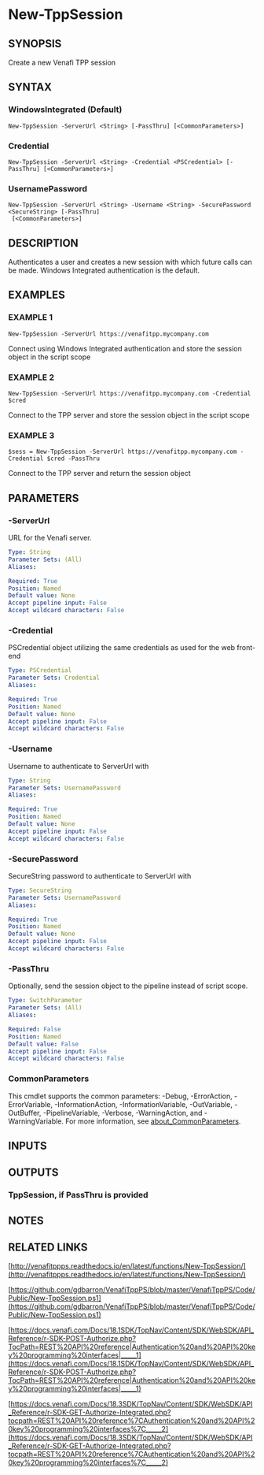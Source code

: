 # New-TppSession

## SYNOPSIS
Create a new Venafi TPP session

## SYNTAX

### WindowsIntegrated (Default)
```
New-TppSession -ServerUrl <String> [-PassThru] [<CommonParameters>]
```

### Credential
```
New-TppSession -ServerUrl <String> -Credential <PSCredential> [-PassThru] [<CommonParameters>]
```

### UsernamePassword
```
New-TppSession -ServerUrl <String> -Username <String> -SecurePassword <SecureString> [-PassThru]
 [<CommonParameters>]
```

## DESCRIPTION
Authenticates a user and creates a new session with which future calls can be made.
Windows Integrated authentication is the default.

## EXAMPLES

### EXAMPLE 1
```
New-TppSession -ServerUrl https://venafitpp.mycompany.com
```

Connect using Windows Integrated authentication and store the session object in the script scope

### EXAMPLE 2
```
New-TppSession -ServerUrl https://venafitpp.mycompany.com -Credential $cred
```

Connect to the TPP server and store the session object in the script scope

### EXAMPLE 3
```
$sess = New-TppSession -ServerUrl https://venafitpp.mycompany.com -Credential $cred -PassThru
```

Connect to the TPP server and return the session object

## PARAMETERS

### -ServerUrl
URL for the Venafi server.

```yaml
Type: String
Parameter Sets: (All)
Aliases:

Required: True
Position: Named
Default value: None
Accept pipeline input: False
Accept wildcard characters: False
```

### -Credential
PSCredential object utilizing the same credentials as used for the web front-end

```yaml
Type: PSCredential
Parameter Sets: Credential
Aliases:

Required: True
Position: Named
Default value: None
Accept pipeline input: False
Accept wildcard characters: False
```

### -Username
Username to authenticate to ServerUrl with

```yaml
Type: String
Parameter Sets: UsernamePassword
Aliases:

Required: True
Position: Named
Default value: None
Accept pipeline input: False
Accept wildcard characters: False
```

### -SecurePassword
SecureString password to authenticate to ServerUrl with

```yaml
Type: SecureString
Parameter Sets: UsernamePassword
Aliases:

Required: True
Position: Named
Default value: None
Accept pipeline input: False
Accept wildcard characters: False
```

### -PassThru
Optionally, send the session object to the pipeline instead of script scope.

```yaml
Type: SwitchParameter
Parameter Sets: (All)
Aliases:

Required: False
Position: Named
Default value: False
Accept pipeline input: False
Accept wildcard characters: False
```

### CommonParameters
This cmdlet supports the common parameters: -Debug, -ErrorAction, -ErrorVariable, -InformationAction, -InformationVariable, -OutVariable, -OutBuffer, -PipelineVariable, -Verbose, -WarningAction, and -WarningVariable. For more information, see [about_CommonParameters](http://go.microsoft.com/fwlink/?LinkID=113216).

## INPUTS

## OUTPUTS

### TppSession, if PassThru is provided
## NOTES

## RELATED LINKS

[http://venafitppps.readthedocs.io/en/latest/functions/New-TppSession/](http://venafitppps.readthedocs.io/en/latest/functions/New-TppSession/)

[https://github.com/gdbarron/VenafiTppPS/blob/master/VenafiTppPS/Code/Public/New-TppSession.ps1](https://github.com/gdbarron/VenafiTppPS/blob/master/VenafiTppPS/Code/Public/New-TppSession.ps1)

[https://docs.venafi.com/Docs/18.1SDK/TopNav/Content/SDK/WebSDK/API_Reference/r-SDK-POST-Authorize.php?TocPath=REST%20API%20reference|Authentication%20and%20API%20key%20programming%20interfaces|_____1](https://docs.venafi.com/Docs/18.1SDK/TopNav/Content/SDK/WebSDK/API_Reference/r-SDK-POST-Authorize.php?TocPath=REST%20API%20reference|Authentication%20and%20API%20key%20programming%20interfaces|_____1)

[https://docs.venafi.com/Docs/18.3SDK/TopNav/Content/SDK/WebSDK/API_Reference/r-SDK-GET-Authorize-Integrated.php?tocpath=REST%20API%20reference%7CAuthentication%20and%20API%20key%20programming%20interfaces%7C_____2](https://docs.venafi.com/Docs/18.3SDK/TopNav/Content/SDK/WebSDK/API_Reference/r-SDK-GET-Authorize-Integrated.php?tocpath=REST%20API%20reference%7CAuthentication%20and%20API%20key%20programming%20interfaces%7C_____2)

